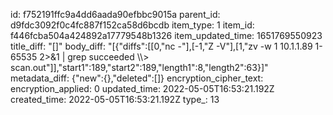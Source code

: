 id: f752191ffc9a4dd6aada90efbbc9015a
parent_id: d9fdc3092f0c4fc887f152ca58d6bcdb
item_type: 1
item_id: f446fcba504a424892a17779548b1326
item_updated_time: 1651769550923
title_diff: "[]"
body_diff: "[{\"diffs\":[[0,\"nc -\"],[-1,\"Z -V\"],[1,\"zv -w 1 10.1.1.89 1-65535 2>&1 | grep succeeded \\\\> scan.out\"]],\"start1\":189,\"start2\":189,\"length1\":8,\"length2\":63}]"
metadata_diff: {"new":{},"deleted":[]}
encryption_cipher_text: 
encryption_applied: 0
updated_time: 2022-05-05T16:53:21.192Z
created_time: 2022-05-05T16:53:21.192Z
type_: 13